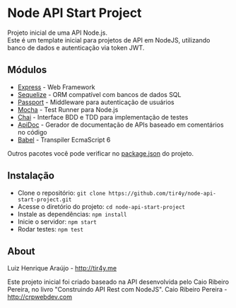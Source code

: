 # Node API Start Project

Projeto inicial de uma API Node.js.  
Este é um template inicial para projetos de API em NodeJS, utilizando banco de dados e autenticação via token JWT.

## Módulos

* [Express](http://expressjs.com/) - Web Framework
* [Sequelize](http://docs.sequelizejs.com/en/latest/) - ORM compatível com bancos de dados SQL
* [Passport](http://passportjs.org/) - Middleware para autenticação de usuários
* [Mocha](https://mochajs.org/) - Test Runner para Node.js
* [Chai](http://chaijs.com/) - Interface BDD e TDD para implementação de testes
* [ApiDoc](http://apidocjs.com/) - Gerador de documentação de APIs baseado em comentários no código
* [Babel](https://babeljs.io/) - Transpiler EcmaScript 6

Outros pacotes você pode verificar no [package.json](https://github.com/tir4y/node-api-start-project/blob/master/package.json) do projeto.

## Instalação

* Clone o repositório: `git clone https://github.com/tir4y/node-api-start-project.git`
* Acesse o diretório do projeto: `cd node-api-start-project`
* Instale as dependências: `npm install`
* Inicie o servidor: `npm start`
* Rodar testes: `npm test`

## About

Luiz Henrique Araújo - http://tir4y.me

Este projeto inicial foi criado baseado na API desenvolvida pelo Caio Ribeiro Pereira, no livro "Construindo API Rest com NodeJS". Caio Ribeiro Pereira - http://crpwebdev.com
